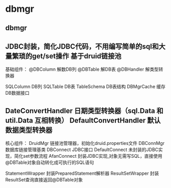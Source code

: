 # dbmgr
dbmgr
---------------------
JDBC封装，简化JDBC代码，不用编写简单的sql和大量繁琐的get/set操作
基于druid链接池
---------------------
基础组件：
@DBColumn 解数DB列
@DBTable 解DB表
@DBHandler 解类型转换器

SQLColumn DB列
SQLTable DB表
TableSchema DB表结构
DBMgrCache 缓存DB数据接口

DateConvertHandler 日期类型转换器（sql.Data 和 util.Data 互相转换）
DefaultConvertHandler 默认数据类型转换器
---------------------

核心组件：
DruidMgr 链接池管理器，初始化druid.properties文件
DBConnMgr 数据库链接管理基类
DBConnect JDBC接口
DefaultConnect 未封装的JDBC实现，简化set参数流程
AfanConnect 封装JDBC实现,对象无需写SQL，直接使用@DBTable对象自动转化成可执行的SQL语句

StatementWrapper 封装PreparedStatement解析器
ResultSetWrapper 封装ResultSet查询直接返回@DBTable对象

